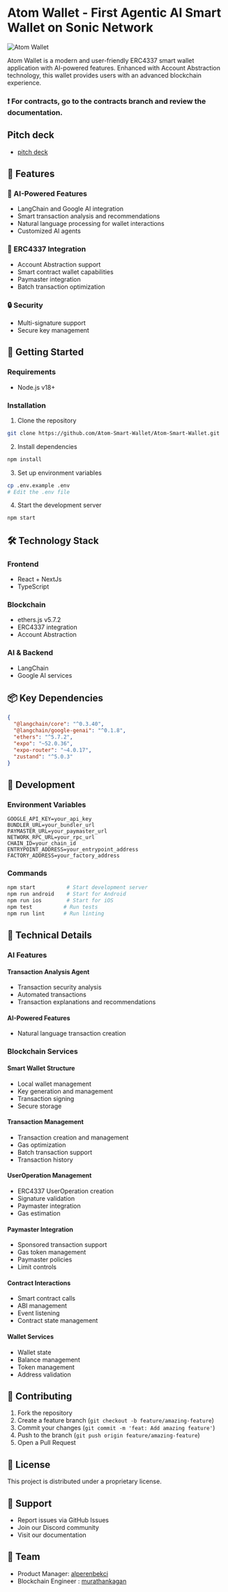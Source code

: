 # Atom Wallet - First Agentic AI Smart Wallet on Sonic Network

![Atom Wallet](public/atom-banner.png)

Atom Wallet is a modern and user-friendly ERC4337 smart wallet application with AI-powered features. Enhanced with Account Abstraction technology, this wallet provides users with an advanced blockchain experience.

### ❗ For contracts, go to the contracts branch and review the documentation.

## Pitch deck

- [pitch deck](https://drive.google.com/file/d/1N1-ZwY1INrscPt2j_V2zwVG1bx1hJHiK/view?usp=sharing)

## 🌟 Features

### 🤖 AI-Powered Features

- LangChain and Google AI integration
- Smart transaction analysis and recommendations
- Natural language processing for wallet interactions
- Customized AI agents

### 💼 ERC4337 Integration

- Account Abstraction support
- Smart contract wallet capabilities
- Paymaster integration
- Batch transaction optimization

### 🔒 Security

- Multi-signature support
- Secure key management

## 🚀 Getting Started

### Requirements

- Node.js v18+

### Installation

1. Clone the repository

```bash
git clone https://github.com/Atom-Smart-Wallet/Atom-Smart-Wallet.git
```

2. Install dependencies

```bash
npm install
```

3. Set up environment variables

```bash
cp .env.example .env
# Edit the .env file
```

4. Start the development server

```bash
npm start
```

## 🛠 Technology Stack

### Frontend

- React + NextJs
- TypeScript

### Blockchain

- ethers.js v5.7.2
- ERC4337 integration
- Account Abstraction

### AI & Backend

- LangChain
- Google AI services


## 📦 Key Dependencies

```json
{
  "@langchain/core": "^0.3.40",
  "@langchain/google-genai": "^0.1.8",
  "ethers": "^5.7.2",
  "expo": "~52.0.36",
  "expo-router": "~4.0.17",
  "zustand": "^5.0.3"
}
```

## 🔧 Development

### Environment Variables

```env
GOOGLE_API_KEY=your_api_key
BUNDLER_URL=your_bundler_url
PAYMASTER_URL=your_paymaster_url
NETWORK_RPC_URL=your_rpc_url
CHAIN_ID=your_chain_id
ENTRYPOINT_ADDRESS=your_entrypoint_address
FACTORY_ADDRESS=your_factory_address
```

### Commands

```bash
npm start          # Start development server
npm run android    # Start for Android
npm run ios        # Start for iOS
npm test          # Run tests
npm run lint      # Run linting
```


## 🔬 Technical Details

### AI Features

#### Transaction Analysis Agent

  - Transaction security analysis
  - Automated transactions
  - Transaction explanations and recommendations

#### AI-Powered Features

- Natural language transaction creation

### Blockchain Services

#### Smart Wallet Structure

  - Local wallet management
  - Key generation and management
  - Transaction signing
  - Secure storage

#### Transaction Management

  - Transaction creation and management
  - Gas optimization
  - Batch transaction support
  - Transaction history

#### UserOperation Management

  - ERC4337 UserOperation creation
  - Signature validation
  - Paymaster integration
  - Gas estimation

#### Paymaster Integration

  - Sponsored transaction support
  - Gas token management
  - Paymaster policies
  - Limit controls

#### Contract Interactions


  - Smart contract calls
  - ABI management
  - Event listening
  - Contract state management

#### Wallet Services

  - Wallet state
  - Balance management
  - Token management
  - Address validation


## 🤝 Contributing

1. Fork the repository
2. Create a feature branch (`git checkout -b feature/amazing-feature`)
3. Commit your changes (`git commit -m 'feat: Add amazing feature'`)
4. Push to the branch (`git push origin feature/amazing-feature`)
5. Open a Pull Request

## 📄 License

This project is distributed under a proprietary license.

## 🤝 Support

- Report issues via GitHub Issues
- Join our Discord community
- Visit our documentation

## 👥 Team

- Product Manager: [alperenbekci](https://github.com/alperenbekci)
- Blockchain Engineer  : [murathankagan](https://github.com/murathanje)
